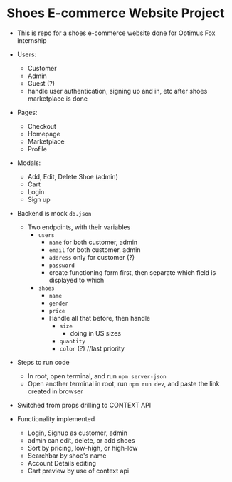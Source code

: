 # Shoes E-commerce Website Project
- This is repo for a shoes e-commerce website done for Optimus Fox internship
- Users: 
	- Customer
	- Admin
	- Guest (?)
	- handle user authentication, signing up and in, etc after shoes marketplace is done
- Pages:
	- Checkout
	- Homepage
	- Marketplace
	- Profile
- Modals:
	- Add, Edit, Delete Shoe (admin)
	- Cart
	- Login
	- Sign up
- Backend is mock `db.json`
	- Two endpoints, with their variables
		- `users`
			- `name` for both customer, admin
			- `email` for both customer, admin
			- `address` only for customer (?)
			- `password`
			- create functioning form first, then separate which field is displayed to which 
		- `shoes`
			- `name`
			- `gender`
			- `price`
			- Handle all that before, then handle
				- `size`
					- doing in US sizes
				- `quantity`
				- `color` (?) //last priority
- Steps to run code
	- In root, open terminal, and run `npm server-json`
	- Open another terminal in root, run `npm run dev`, and paste the link created in browser

- Switched from props drilling to CONTEXT API

- Functionality implemented
	- Login, Signup as customer, admin
	- admin can edit, delete, or add shoes
	- Sort by pricing, low-high, or high-low
	- Searchbar by shoe's name
	- Account Details editing
	- Cart preview by use of context api 
